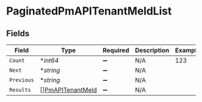 # PaginatedPmAPITenantMeldList


## Fields

| Field                                                       | Type                                                        | Required                                                    | Description                                                 | Example                                                     |
| ----------------------------------------------------------- | ----------------------------------------------------------- | ----------------------------------------------------------- | ----------------------------------------------------------- | ----------------------------------------------------------- |
| `Count`                                                     | **int64*                                                    | :heavy_minus_sign:                                          | N/A                                                         | 123                                                         |
| `Next`                                                      | **string*                                                   | :heavy_minus_sign:                                          | N/A                                                         |                                                             |
| `Previous`                                                  | **string*                                                   | :heavy_minus_sign:                                          | N/A                                                         |                                                             |
| `Results`                                                   | [][PmAPITenantMeld](../../models/shared/pmapitenantmeld.md) | :heavy_minus_sign:                                          | N/A                                                         |                                                             |